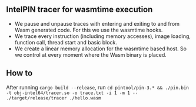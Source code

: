 ## IntelPIN tracer for wasmtime execution

- We pause and unpause traces with entering and exiting to and from Wasm generated code. For this we use the wasmtime hooks.
- We trace every instruction (including memory accesses), image loading, function call, thread start and basic block.
- We create a linear memory allocation for the wasmtime based host. So we control at every moment where the Wasm binary is placed.


## How to

After running `cargo build --release`, run `cd pintool/pin-3.* && ./pin.bin -t obj-intel64/tracer.so -o trace.txt -i 1 -m 1 -- ./target/release/tracer ./hello.wasm`
